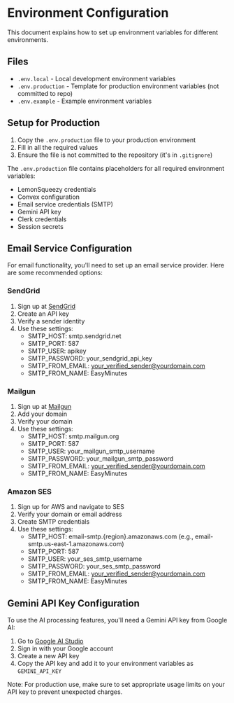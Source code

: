 # Environment Configuration

This document explains how to set up environment variables for different environments.

## Files

- `.env.local` - Local development environment variables
- `.env.production` - Template for production environment variables (not committed to repo)
- `.env.example` - Example environment variables

## Setup for Production

1. Copy the `.env.production` file to your production environment
2. Fill in all the required values
3. Ensure the file is not committed to the repository (it's in `.gitignore`)

The `.env.production` file contains placeholders for all required environment variables:

- LemonSqueezy credentials
- Convex configuration
- Email service credentials (SMTP)
- Gemini API key
- Clerk credentials
- Session secrets

## Email Service Configuration

For email functionality, you'll need to set up an email service provider. Here are some recommended options:

### SendGrid
1. Sign up at [SendGrid](https://sendgrid.com/)
2. Create an API key
3. Verify a sender identity
4. Use these settings:
   - SMTP_HOST: smtp.sendgrid.net
   - SMTP_PORT: 587
   - SMTP_USER: apikey
   - SMTP_PASSWORD: your_sendgrid_api_key
   - SMTP_FROM_EMAIL: your_verified_sender@yourdomain.com
   - SMTP_FROM_NAME: EasyMinutes

### Mailgun
1. Sign up at [Mailgun](https://www.mailgun.com/)
2. Add your domain
3. Verify your domain
4. Use these settings:
   - SMTP_HOST: smtp.mailgun.org
   - SMTP_PORT: 587
   - SMTP_USER: your_mailgun_smtp_username
   - SMTP_PASSWORD: your_mailgun_smtp_password
   - SMTP_FROM_EMAIL: your_verified_sender@yourdomain.com
   - SMTP_FROM_NAME: EasyMinutes

### Amazon SES
1. Sign up for AWS and navigate to SES
2. Verify your domain or email address
3. Create SMTP credentials
4. Use these settings:
   - SMTP_HOST: email-smtp.{region}.amazonaws.com (e.g., email-smtp.us-east-1.amazonaws.com)
   - SMTP_PORT: 587
   - SMTP_USER: your_ses_smtp_username
   - SMTP_PASSWORD: your_ses_smtp_password
   - SMTP_FROM_EMAIL: your_verified_sender@yourdomain.com
   - SMTP_FROM_NAME: EasyMinutes

## Gemini API Key Configuration

To use the AI processing features, you'll need a Gemini API key from Google AI:

1. Go to [Google AI Studio](https://aistudio.google.com/)
2. Sign in with your Google account
3. Create a new API key
4. Copy the API key and add it to your environment variables as `GEMINI_API_KEY`

Note: For production use, make sure to set appropriate usage limits on your API key to prevent unexpected charges.